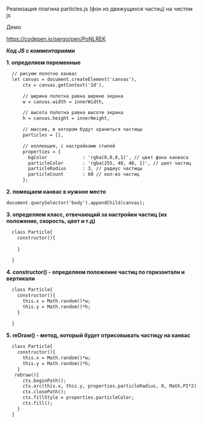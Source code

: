 Реализация плагина particles.js (фон из движущихся частиц) на чистом js

Демо

https://codepen.io/sergo/pen/PoNLREK

***Код JS с комментариями***

**1. определяем переменные**

```html
  // рисуем полотно канвас
  let canvas = document.createElement('canvas'), 
      ctx = canvas.getContext('2d'),

      // ширина полотна равна ширине экрана
      w = canvas.width = innerWidth,

      // высота полотна равна высоте экрана
      h = canvas.height = innerHeight,

      // массив, в котором будут храниться частицы
      particles = [], 

      // коллекция, с настройками стилей
      properties = { 
        bgColor             : 'rgba(0,0,0,1)', // цвет фона канваса
        particleColor       : 'rgba(255, 40, 40, 1)', // цвет частиц
        particleRadius      : 3, // радиус частицы
        particleCount       : 60 // кол-во частиц
      };

```

**2. помещаем канвас в нужное место**

```html
document.querySelector('body').appendChild(canvas);
```

**3. определяем класс, отвечающий за настройки частиц (их положение, скорость, цвет и т.д)**

```html
  class Particle{
    constructor(){
      
    }
   
  }
```

**4. constructor() - определяем положение частиц по горизонтали и вертикали**

```html
  class Particle{
    constructor(){
      this.x = Math.random()*w;
      this.y = Math.random()*h;
    }
   
  }
```

**5. reDraw() - метод, который будет отрисовывать частицу на канвас**

```html
  class Particle{
    constructor(){
      this.x = Math.random()*w;
      this.y = Math.random()*h;
    }
   reDraw(){
      ctx.beginPath();
      ctx.arc(this.x, this.y, properties.particleRadius, 0, Math.PI*2);
      ctx.closePath();
      ctx.fillStyle = properties.particleColor;
      ctx.fill();
    }
  }
```
